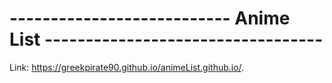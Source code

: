 # --------------------------- Anime List ----------------------------------

Link: https://greekpirate90.github.io/animeList.github.io/.

